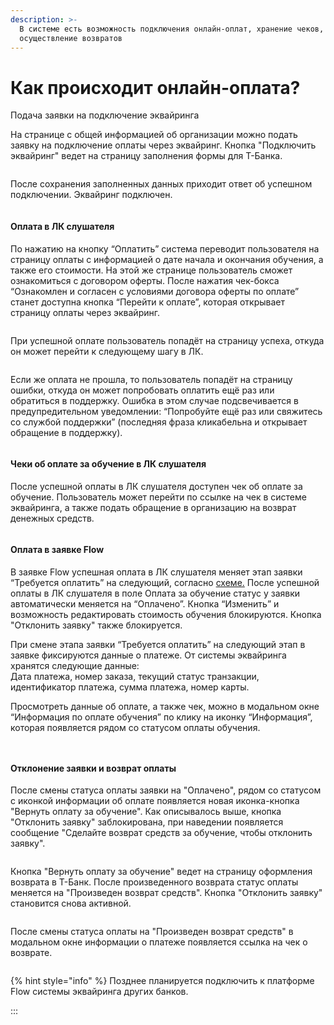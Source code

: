 ```yaml
---
description: >-
  В системе есть возможность подключения онлайн-оплат, хранение чеков, а также
  осуществление возвратов
---
```


# Как происходит онлайн-оплата?

Подача заявки на подключение эквайринга

На странице с общей информацией об организации можно подать заявку на подключение оплаты через эквайринг. Кнопка "Подключить эквайринг" ведет на страницу заполнения формы для Т-Банка.

<figure><img src="../.gitbook/assets/image (27).png" alt=""><figcaption></figcaption></figure>

После сохранения заполненных данных приходит ответ об успешном подключении. Эквайринг подключен.

<figure><img src="../.gitbook/assets/image (28).png" alt=""><figcaption></figcaption></figure>

#### **Оплата в ЛК слушателя**

По нажатию на кнопку “Оплатить” система переводит пользователя на страницу оплаты с информацией о дате начала и окончания обучения, а также его стоимости. На этой же странице пользователь сможет ознакомиться с договором оферты. После нажатия чек-бокса “Ознакомлен и согласен с условиями договора оферты по оплате” станет доступна кнопка “Перейти к оплате”, которая открывает страницу оплаты через эквайринг.

<figure><img src="../.gitbook/assets/image (119).png" alt=""><figcaption></figcaption></figure>

При успешной оплате пользователь попадёт на страницу успеха, откуда он может перейти к следующему шагу в ЛК.&#x20;

<figure><img src="../.gitbook/assets/image (120).png" alt=""><figcaption></figcaption></figure>

Если же оплата не прошла, то пользователь попадёт на страницу ошибки, откуда он может попробовать оплатить ещё раз или обратиться в поддержку. Ошибка в этом случае подсвечивается в предупредительном уведомлении: “Попробуйте ещё раз или свяжитесь со службой поддержки” (последняя фраза кликабельна и открывает обращение в поддержку).

<figure><img src="../.gitbook/assets/image (121).png" alt=""><figcaption></figcaption></figure>

#### Чеки об оплате за обучение в ЛК слушателя

После успешной оплаты в ЛК слушателя доступен чек об оплате за обучение. Пользователь может перейти по ссылке на чек в системе эквайринга, а также подать обращение в организацию на возврат денежных средств.

<figure><img src="../.gitbook/assets/image (123).png" alt=""><figcaption></figcaption></figure>

#### Оплата в заявке Flow

В заявке Flow успешная оплата в ЛК слушателя меняет этап заявки “Требуется оплатить” на следующий, согласно [схеме.](../chasto-zadavaemye-voprosy/kak-menyayutsya-etapy-v-zayavke-i-shagi-v-lk-slushatelya-podrobno.md) После успешной оплаты в ЛК слушателя в поле Оплата за обучение статус у заявки автоматически меняется на “Оплачено”. Кнопка “Изменить” и возможность редактировать стоимость обучения блокируются. Кнопка "Отклонить заявку" также блокируется.

При смене этапа заявки “Требуется оплатить” на следующий этап в заявке фиксируются данные о платеже. От системы эквайринга хранятся следующие данные:\
Дата платежа, номер заказа, текущий статус транзакции, идентификатор платежа, сумма платежа, номер карты.

Просмотреть данные об оплате, а также чек, можно в модальном окне “Информация по оплате обучения” по клику на иконку “Информация”, которая появляется рядом со статусом оплаты обучения.

<figure><img src="../.gitbook/assets/image (124).png" alt=""><figcaption></figcaption></figure>

<figure><img src="../.gitbook/assets/image (129).png" alt=""><figcaption></figcaption></figure>

#### Отклонение заявки и возврат оплаты

После смены статуса оплаты заявки на "Оплачено", рядом со статусом с иконкой информации об оплате появляется новая иконка-кнопка "Вернуть оплату за обучение". Как описывалось выше, кнопка "Отклонить заявку" заблокирована, при наведении появляется сообщение "Сделайте возврат средств за обучение, чтобы отклонить заявку".

<figure><img src="../.gitbook/assets/image (127).png" alt=""><figcaption></figcaption></figure>

Кнопка "Вернуть оплату за обучение" ведет на страницу оформления возврата в Т-Банк. После произведенного возврата статус оплаты меняется на "Произведен возврат средств". Кнопка "Отклонить заявку" становится снова активной.

<figure><img src="../.gitbook/assets/image (126).png" alt=""><figcaption></figcaption></figure>

После смены статуса оплаты на "Произведен возврат средств" в модальном окне информации о платеже появляется ссылка на чек о возврате.

<figure><img src="../.gitbook/assets/image (130).png" alt=""><figcaption></figcaption></figure>

{% hint style="info" %}
Позднее планируется подключить к платформе Flow системы эквайринга других банков.

:::
